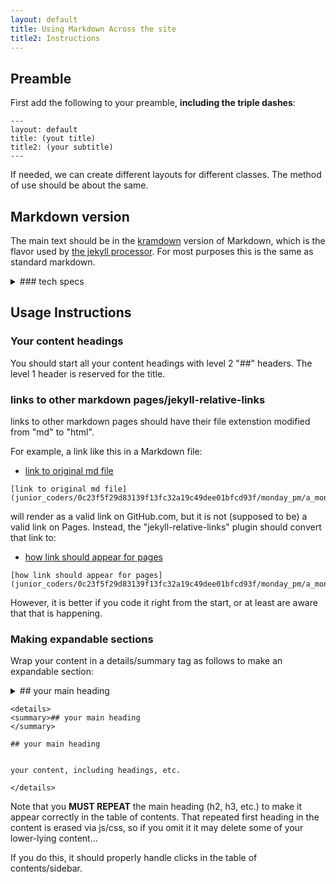 ```yaml
---
layout: default
title: Using Markdown Across the site
title2: Instructions
---
```


## Preamble

First add the following to your preamble, **including the triple dashes**:

```
---
layout: default
title: (yout title)
title2: (your subtitle)
---
```
If needed, we can create different layouts for different classes. The method of use should be about the same.


## Markdown version

The main text should be in the [kramdown](https://kramdown.gettalong.org/quickref.html) version of Markdown, which is the flavor used by [the jekyll processor](https://jekyllrb.com/docs/configuration/markdown/#kramdown). For most purposes this is the same as standard markdown.

<details>
<summary>### tech specs
</summary>

### tech specs

The following plugins and settings are used: 

plugins:
  - jekyll-relative-links
theme: jekyll-theme-leap-day
kramdown:
    parse_block_html: true
    input: GFM 
    hard_wrap: false
github: [metadata] 
encoding: UTF-8 

</details>

## Usage Instructions

### Your content headings

You should start all your content headings with level 2 "##" headers. The level 1 header is reserved for the title.

### links to other markdown pages/jekyll-relative-links

links to other markdown pages should have their file extenstion modified from "md" to "html". 

For example, a link like this in a Markdown file:


* [link to original md file](junior_coders/0c23f5f29d83139f13fc32a19c49dee01bfcd93f/monday_pm/a_mon0500pm.md)
```
[link to original md file](junior_coders/0c23f5f29d83139f13fc32a19c49dee01bfcd93f/monday_pm/a_mon0500pm.md)

```
will render as a valid link on GitHub.com, but it is not (supposed to be) a valid link on Pages. Instead, the "jekyll-relative-links" plugin should convert that link to:

* [how link should appear for pages](junior_coders/0c23f5f29d83139f13fc32a19c49dee01bfcd93f/monday_pm/a_mon0500pm.html)


```
[how link should appear for pages](junior_coders/0c23f5f29d83139f13fc32a19c49dee01bfcd93f/monday_pm/a_mon0500pm.html)

```

However, it is better if you code it right from the start, or at least are aware that that is happening.

### Making expandable sections

Wrap your content in a details/summary tag as follows to make an expandable section:

<details>
<summary>## your main heading
</summary>

## your main heading


your content, including headings, etc.

</details>


```
<details>
<summary>## your main heading
</summary>

## your main heading


your content, including headings, etc.

</details>
```

Note that you **MUST REPEAT** the main heading (h2, h3, etc.) to make it appear correctly in the table of contents. That repeated first heading in the content is erased via js/css, so if you omit it it may delete some of your lower-lying content...

If you do this, it should properly handle clicks in the table of contents/sidebar.



